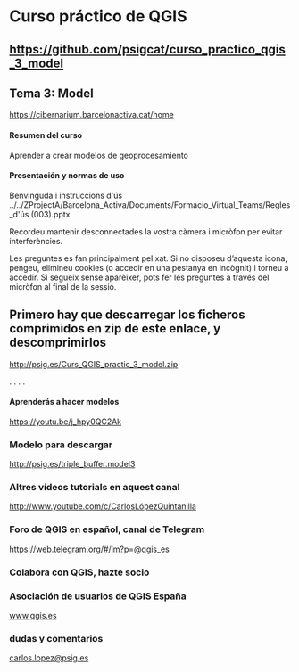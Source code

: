 
# Curso práctico de QGIS

## https://github.com/psigcat/curso_practico_qgis_3_model

## Tema 3: Model
https://cibernarium.barcelonactiva.cat/home

#### Resumen del curso
Aprender a crear modelos de geoprocesamiento


#### Presentación y normas de uso
Benvinguda i instruccions d'ús
../../ZProjectA/Barcelona_Activa/Documents/Formacio_Virtual_Teams/Regles_d'ús (003).pptx

Recordeu mantenir desconnectades la vostra càmera i micròfon per evitar interferències.

Les preguntes es fan principalment pel xat. Si no disposeu d’aquesta icona, pengeu, elimineu cookies (o accedir en una pestanya en incògnit) i torneu a accedir. Si segueix sense aparèixer, pots fer les preguntes a través del micròfon al final de la sessió.

## Primero hay que descarregar los ficheros comprimidos en zip de este enlace, y descomprimirlos
http://psig.es/Curs_QGIS_practic_3_model.zip

.
.
.
.

#### Aprenderás a hacer modelos
https://youtu.be/j_hpy0QC2Ak

### Modelo para descargar
http://psig.es/triple_buffer.model3

### Altres vídeos tutorials en aquest canal
http://www.youtube.com/c/CarlosLópezQuintanilla


### Foro de QGIS en español, canal de Telegram
https://web.telegram.org/#/im?p=@qgis_es

### Colabora con QGIS, hazte socio
### Asociación de usuarios de QGIS España
www.qgis.es

### dudas y comentarios
carlos.lopez@psig.es



